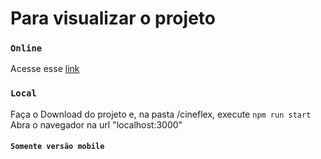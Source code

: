 # Para visualizar o projeto

### `Online`
Acesse esse [link](https://trackit-nu-pearl.vercel.app/)

### `Local`
Faça o Download do projeto e, na pasta /cineflex, execute `npm run start`
Abra o navegador na url "localhost:3000"

#### `Somente versão mobile`
